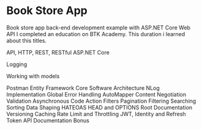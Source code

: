 # Book Store App
Book store app back-end development example with ASP.NET Core Web API
I completed an education on BTK Academy. This duration i learned about this titles.

API, HTTP, REST, RESTful
ASP.NET Core

Logging
                              
Working with models

Postman
Entity Framework Core
Software Architecture
NLog Implementation
Global Error Handling
AutoMapper
Content Negotiation
Validation
Asynchronous Code
Action Filters
Pagination
Filtering
Searching
Sorting
Data Shaping
HATEOAS
HEAD and OPTIONS
Root Documentation
Versioning
Caching
Rate Limit and Throttling
JWT, Identity and Refresh Token
API Documentation
Bonus

